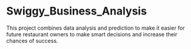 # Swiggy_Business_Analysis
This project combines data analysis and prediction to make it easier for future restaurant owners to make smart decisions and increase their chances of success.
